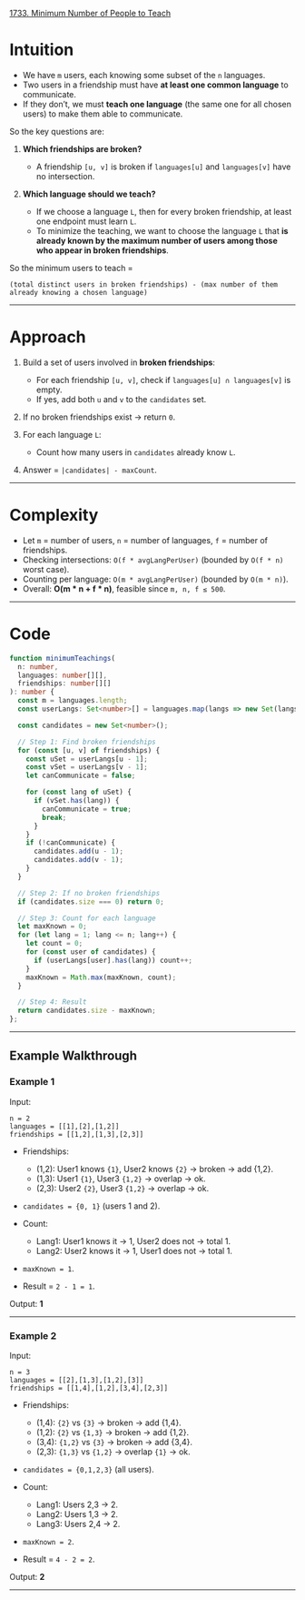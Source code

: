 [1733. Minimum Number of People to Teach](https://leetcode.com/problems/minimum-number-of-people-to-teach/)

# Intuition

* We have `m` users, each knowing some subset of the `n` languages.
* Two users in a friendship must have **at least one common language** to communicate.
* If they don’t, we must **teach one language** (the same one for all chosen users) to make them able to communicate.

So the key questions are:

1. **Which friendships are broken?**

   * A friendship `[u, v]` is broken if `languages[u]` and `languages[v]` have no intersection.
2. **Which language should we teach?**

   * If we choose a language `L`, then for every broken friendship, at least one endpoint must learn `L`.
   * To minimize the teaching, we want to choose the language `L` that **is already known by the maximum number of users among those who appear in broken friendships**.

So the minimum users to teach =

```
(total distinct users in broken friendships) - (max number of them already knowing a chosen language)
```

---

# Approach

1. Build a set of users involved in **broken friendships**:

   * For each friendship `[u, v]`, check if `languages[u] ∩ languages[v]` is empty.
   * If yes, add both `u` and `v` to the `candidates` set.
2. If no broken friendships exist → return `0`.
3. For each language `L`:

   * Count how many users in `candidates` already know `L`.
4. Answer = `|candidates| - maxCount`.

---

# Complexity

* Let `m` = number of users, `n` = number of languages, `f` = number of friendships.
* Checking intersections: `O(f * avgLangPerUser)` (bounded by `O(f * n)` worst case).
* Counting per language: `O(m * avgLangPerUser)` (bounded by `O(m * n)`).
* Overall: **O(m \* n + f \* n)**, feasible since `m, n, f ≤ 500`.

---

# Code

```typescript
function minimumTeachings(
  n: number,
  languages: number[][],
  friendships: number[][]
): number {
  const m = languages.length;
  const userLangs: Set<number>[] = languages.map(langs => new Set(langs));

  const candidates = new Set<number>();

  // Step 1: Find broken friendships
  for (const [u, v] of friendships) {
    const uSet = userLangs[u - 1];
    const vSet = userLangs[v - 1];
    let canCommunicate = false;

    for (const lang of uSet) {
      if (vSet.has(lang)) {
        canCommunicate = true;
        break;
      }
    }
    if (!canCommunicate) {
      candidates.add(u - 1);
      candidates.add(v - 1);
    }
  }

  // Step 2: If no broken friendships
  if (candidates.size === 0) return 0;

  // Step 3: Count for each language
  let maxKnown = 0;
  for (let lang = 1; lang <= n; lang++) {
    let count = 0;
    for (const user of candidates) {
      if (userLangs[user].has(lang)) count++;
    }
    maxKnown = Math.max(maxKnown, count);
  }

  // Step 4: Result
  return candidates.size - maxKnown;
};

```

---

## Example Walkthrough

### Example 1

Input:

```
n = 2
languages = [[1],[2],[1,2]]
friendships = [[1,2],[1,3],[2,3]]
```

* Friendships:

  * (1,2): User1 knows `{1}`, User2 knows `{2}` → broken → add {1,2}.
  * (1,3): User1 `{1}`, User3 `{1,2}` → overlap → ok.
  * (2,3): User2 `{2}`, User3 `{1,2}` → overlap → ok.
* `candidates = {0, 1}` (users 1 and 2).
* Count:

  * Lang1: User1 knows it → 1, User2 does not → total 1.
  * Lang2: User2 knows it → 1, User1 does not → total 1.
* `maxKnown = 1`.
* Result = `2 - 1 = 1`.

Output: **1**

---

### Example 2

Input:

```
n = 3
languages = [[2],[1,3],[1,2],[3]]
friendships = [[1,4],[1,2],[3,4],[2,3]]
```

* Friendships:

  * (1,4): `{2}` vs `{3}` → broken → add {1,4}.
  * (1,2): `{2}` vs `{1,3}` → broken → add {1,2}.
  * (3,4): `{1,2}` vs `{3}` → broken → add {3,4}.
  * (2,3): `{1,3}` vs `{1,2}` → overlap `{1}` → ok.
* `candidates = {0,1,2,3}` (all users).
* Count:

  * Lang1: Users 2,3 → 2.
  * Lang2: Users 1,3 → 2.
  * Lang3: Users 2,4 → 2.
* `maxKnown = 2`.
* Result = `4 - 2 = 2`.

Output: **2**

---
